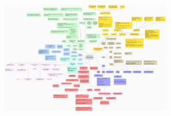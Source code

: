 ![alt text](https://github.com/trungbui2307/Improve-Python-Coding-Skills/blob/main/CleanCode/Mindmap%20-%20CleanCode.png?raw=true)

